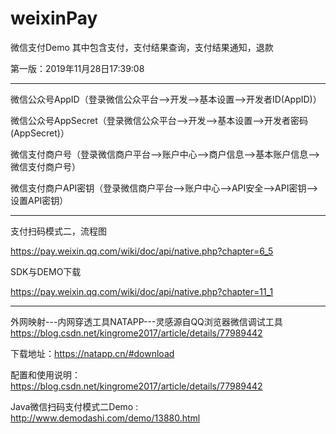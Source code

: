 # weixinPay
微信支付Demo  其中包含支付，支付结果查询，支付结果通知，退款<br>

第一版：2019年11月28日17:39:08

---------------------------------------------------
微信公众号AppID（登录微信公众平台-->开发-->基本设置-->开发者ID(AppID)）

微信公众号AppSecret（登录微信公众平台-->开发-->基本设置-->开发者密码(AppSecret)）

微信支付商户号（登录微信商户平台-->账户中心-->商户信息-->基本账户信息-->微信支付商户号）

微信支付商户API密钥（登录微信商户平台-->账户中心-->API安全-->API密钥-->设置API密钥）

----------------------------------------------------
支付扫码模式二，流程图

https://pay.weixin.qq.com/wiki/doc/api/native.php?chapter=6_5

SDK与DEMO下载

https://pay.weixin.qq.com/wiki/doc/api/native.php?chapter=11_1

-----------------------------------------------------

外网映射---内网穿透工具NATAPP---灵感源自QQ浏览器微信调试工具
https://blog.csdn.net/kingrome2017/article/details/77989442

下载地址：https://natapp.cn/#download

配置和使用说明：https://blog.csdn.net/kingrome2017/article/details/77989442




Java微信扫码支付模式二Demo :
http://www.demodashi.com/demo/13880.html